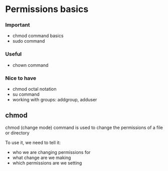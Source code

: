 # Permissions basics

### Important

-   chmod command basics
-   sudo command

### Useful

-   chown command

### Nice to have

-   chmod octal notation
-   su command
-   working with groups: addgroup, adduser

## chmod

chmod (change mode) command is used to change the permissions of a file or directory

To use it, we need to tell it:  
- who we are changing permissions for
- what change are we making
- which permissions are we setting

